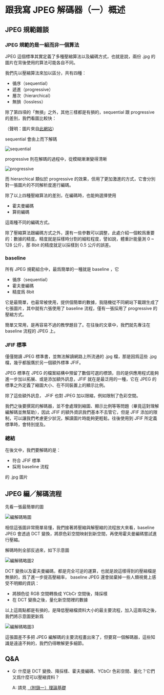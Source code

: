 # 跟我寫 JPEG 解碼器（一）概述

## JPEG 規範雜談

### JPEG 規範的是一組而非一個算法

JPEG 這個標準其實定義了多種壓縮算法以及編碼方式，也就是說，兩份 .jpg 的圖片在背後使用的算法可能各自不同。

我們先以壓縮算法來加以區分，共有四種：

- 循序（sequential）
- 遞進（progressive）
- 層次（hierarchical）
- 無損（lossless）

除了第四項的「無損」之外，其他三樣都是有損的，sequential 跟 progressive 的差別，我們看圖比較快：

（聲明：圖片來自[此網站](https://www.biaodianfu.com/progressive-jpeg.html)）

sequential 會由上而下解碼

![sequential](https://raw.githubusercontent.com/MROS/jpeg_tutorial/master/doc/image/sequential.gif)

progressive 則在解碼的過程中，從模糊漸漸變得清晰

![progressive](https://raw.githubusercontent.com/MROS/jpeg_tutorial/master/doc/image/progressive.gif)

而 hierarchical 類似於 progressive 的效果，但用了更加激進的方式，它會分別對一張圖片的不同解析度進行編碼。

除了以上四種壓縮算法的差別，在編碼時，也能夠選擇使用

- 霍夫曼編碼
- 算術編碼

這兩種不同的編碼方式。

除了壓縮算法跟編碼方式之外，還有一些參數可以調整，此處介紹一個較爲重要的：數據的精度。精度就是採樣時分割的細粒程度，譬如說，體重計能量測 0 ~ 128 公斤，那 8bit 的精度就足以採樣到 0.5 公斤的誤差。

### baseline

所有 JPEG 規範組合中，最爲簡單的一種就是 baseline ，它

- 循序（sequential）
- 霍夫曼編碼
- 精度爲 8bit

它是最簡單，也最常被使用，提供個簡單的數據，我隨機從不同網站下載跟生成了七張圖片，其中就有六張使用了 baseline 流程，僅有一張採用了 progressive 的壓縮方式。

簡單又常用，是再容易不過的教學題目了。在往後的文章中，我們就先專注在 baseline 流程的 JPEG 上。

### JFIF 標準

僅僅閱讀 JPEG 標準書，並無法解讀網路上所流通的 .jpg 檔，那是因爲這些 .jpg 檔，幾乎都服膺於另一個額外標準 JFIF。

 JPEG 標準在 JPEG 的檔案結構中預留了數個可選的標頭，目的是供應用程式能夠進一步加以拓展、或是添加額外訊息，JFIF 就在是最泛用的一種，它在 JPEG 的標準之外定義了縮圖大小、在不同裝置上的顯示比例。

 除了這些額外訊息， JFIF 也對 JPEG 加以限縮，例如限制了色彩空間。

我們之後要撰寫的解碼器，並不會處理到縮圖、顯示比例等等問題（畢竟這對理解編解碼並無幫助），因此 JFIF 的額外資訊我們基本不去管它，但是 JFIF 添加的限制，可以讓我們考慮更少狀況，解讀圖片時能夠更輕鬆。往後使用到 JFIF 所定義標準時，會特別提及。

### 總結
在後文中，我們要解碼的是：

- 符合 JFIF 標準
- 採用 baseline 流程

的 .jpg 圖片

## JPEG 編／解碼流程

先看一張最簡單的圖

![編解碼略圖](https://raw.githubusercontent.com/MROS/jpeg_tutorial/master/doc/image/%E7%B7%A8%E8%A7%A3%E7%A2%BC%E7%95%A5%E5%9C%96.jpg)

相信這張圖非常簡單易懂，我們接著將壓縮與解壓縮的流程放大來看，baseline JPEG 會透過 DCT 變換，將原色彩空間映射到新空間，再使用霍夫曼編碼嘗試進行壓縮。

解碼時則全部反過來，如下示意圖

![編解碼略圖2](https://raw.githubusercontent.com/MROS/jpeg_tutorial/master/doc/image/%E7%B7%A8%E8%A7%A3%E7%A2%BC%E7%95%A5%E5%9C%962.jpg)

DCT 變換以及霍夫曼編碼，都是完全可逆的運算，也就是說這樣得到的壓縮檔是無損的，爲了進一步提高壓縮率， baseline JPEG 還會拋棄掉一些人類視覺上感受不明顯的資訊：

- 將顏色從 RGB 空間轉換成 YCbCr 空間後，降採樣
- 在 DCT 變換之後，量化新空間裡的數據

以上這兩點都是有損的，是降低壓縮檔資料大小的最主要流程，加入這兩項之後，我們將示意圖更新爲

![編解碼略圖3](https://raw.githubusercontent.com/MROS/jpeg_tutorial/master/doc/image/%E7%B7%A8%E8%A7%A3%E7%A2%BC%E7%95%A5%E5%9C%963.jpg)

這張圖差不多把 JPEG 編解碼的主要流程畫出來了，但要寫一個解碼器，這些知識是遠遠不夠的，我們仍得瞭解更多細節。

## Q&A

- Q: 什麼是 DCT 變換、降採樣、霍夫曼編碼、YCbCr 色彩空間、量化？它們又爲什麼可以壓縮資料？
  
  A: 請見 [（附錄一）理論基礎]( ./跟我寫jpeg解碼器（附錄一）理論基礎.md )